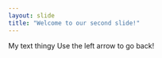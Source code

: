 ```yaml
---
layout: slide
title: "Welcome to our second slide!"
---
```

My text thingy
Use the left arrow to go back!
